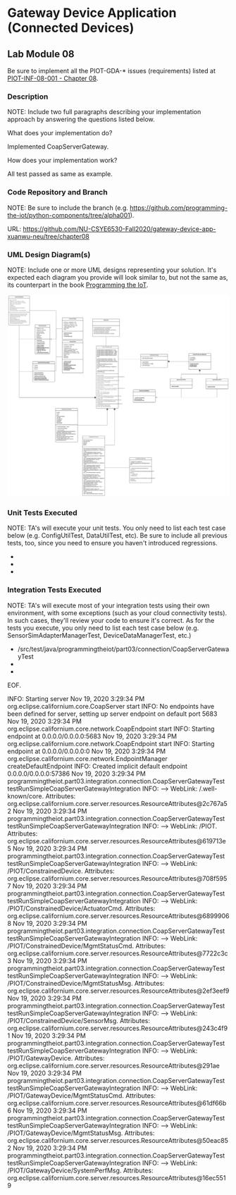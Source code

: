# Gateway Device Application (Connected Devices)

## Lab Module 08

Be sure to implement all the PIOT-GDA-* issues (requirements) listed at [PIOT-INF-08-001 - Chapter 08](https://github.com/orgs/programming-the-iot/projects/1#column-10488501).

### Description

NOTE: Include two full paragraphs describing your implementation approach by answering the questions listed below.

What does your implementation do? 

Implemented CoapServerGateway.

How does your implementation work?

All test passed as same as example.

### Code Repository and Branch

NOTE: Be sure to include the branch (e.g. https://github.com/programming-the-iot/python-components/tree/alpha001).

URL: https://github.com/NU-CSYE6530-Fall2020/gateway-device-app-xuanwu-neu/tree/chapter08

### UML Design Diagram(s)

NOTE: Include one or more UML designs representing your solution. It's expected each
diagram you provide will look similar to, but not the same as, its counterpart in the
book [Programming the IoT](https://learning.oreilly.com/library/view/programming-the-internet/9781492081401/).

![image](./chapter08.svg)

### Unit Tests Executed

NOTE: TA's will execute your unit tests. You only need to list each test case below
(e.g. ConfigUtilTest, DataUtilTest, etc). Be sure to include all previous tests, too,
since you need to ensure you haven't introduced regressions.

- 
- 
- 

### Integration Tests Executed

NOTE: TA's will execute most of your integration tests using their own environment, with
some exceptions (such as your cloud connectivity tests). In such cases, they'll review
your code to ensure it's correct. As for the tests you execute, you only need to list each
test case below (e.g. SensorSimAdapterManagerTest, DeviceDataManagerTest, etc.)

- /src/test/java/programmingtheiot/part03/connection/CoapServerGatewayTest
- 
- 

EOF.

INFO: Starting server
Nov 19, 2020 3:29:34 PM org.eclipse.californium.core.CoapServer start
INFO: No endpoints have been defined for server, setting up server endpoint on default port 5683
Nov 19, 2020 3:29:34 PM org.eclipse.californium.core.network.CoapEndpoint start
INFO: Starting endpoint at 0.0.0.0/0.0.0.0:5683
Nov 19, 2020 3:29:34 PM org.eclipse.californium.core.network.CoapEndpoint start
INFO: Starting endpoint at 0.0.0.0/0.0.0.0:0
Nov 19, 2020 3:29:34 PM org.eclipse.californium.core.network.EndpointManager createDefaultEndpoint
INFO: Created implicit default endpoint 0.0.0.0/0.0.0.0:57386
Nov 19, 2020 3:29:34 PM programmingtheiot.part03.integration.connection.CoapServerGatewayTest testRunSimpleCoapServerGatewayIntegration
INFO:  --> WebLink: /.well-known/core. Attributes: org.eclipse.californium.core.server.resources.ResourceAttributes@2c767a52
Nov 19, 2020 3:29:34 PM programmingtheiot.part03.integration.connection.CoapServerGatewayTest testRunSimpleCoapServerGatewayIntegration
INFO:  --> WebLink: /PIOT. Attributes: org.eclipse.californium.core.server.resources.ResourceAttributes@619713e5
Nov 19, 2020 3:29:34 PM programmingtheiot.part03.integration.connection.CoapServerGatewayTest testRunSimpleCoapServerGatewayIntegration
INFO:  --> WebLink: /PIOT/ConstrainedDevice. Attributes: org.eclipse.californium.core.server.resources.ResourceAttributes@708f5957
Nov 19, 2020 3:29:34 PM programmingtheiot.part03.integration.connection.CoapServerGatewayTest testRunSimpleCoapServerGatewayIntegration
INFO:  --> WebLink: /PIOT/ConstrainedDevice/ActuatorCmd. Attributes: org.eclipse.californium.core.server.resources.ResourceAttributes@68999068
Nov 19, 2020 3:29:34 PM programmingtheiot.part03.integration.connection.CoapServerGatewayTest testRunSimpleCoapServerGatewayIntegration
INFO:  --> WebLink: /PIOT/ConstrainedDevice/MgmtStatusCmd. Attributes: org.eclipse.californium.core.server.resources.ResourceAttributes@7722c3c3
Nov 19, 2020 3:29:34 PM programmingtheiot.part03.integration.connection.CoapServerGatewayTest testRunSimpleCoapServerGatewayIntegration
INFO:  --> WebLink: /PIOT/ConstrainedDevice/MgmtStatusMsg. Attributes: org.eclipse.californium.core.server.resources.ResourceAttributes@2ef3eef9
Nov 19, 2020 3:29:34 PM programmingtheiot.part03.integration.connection.CoapServerGatewayTest testRunSimpleCoapServerGatewayIntegration
INFO:  --> WebLink: /PIOT/ConstrainedDevice/SensorMsg. Attributes: org.eclipse.californium.core.server.resources.ResourceAttributes@243c4f91
Nov 19, 2020 3:29:34 PM programmingtheiot.part03.integration.connection.CoapServerGatewayTest testRunSimpleCoapServerGatewayIntegration
INFO:  --> WebLink: /PIOT/GatewayDevice. Attributes: org.eclipse.californium.core.server.resources.ResourceAttributes@291ae
Nov 19, 2020 3:29:34 PM programmingtheiot.part03.integration.connection.CoapServerGatewayTest testRunSimpleCoapServerGatewayIntegration
INFO:  --> WebLink: /PIOT/GatewayDevice/MgmtStatusCmd. Attributes: org.eclipse.californium.core.server.resources.ResourceAttributes@61df66b6
Nov 19, 2020 3:29:34 PM programmingtheiot.part03.integration.connection.CoapServerGatewayTest testRunSimpleCoapServerGatewayIntegration
INFO:  --> WebLink: /PIOT/GatewayDevice/MgmtStatusMsg. Attributes: org.eclipse.californium.core.server.resources.ResourceAttributes@50eac852
Nov 19, 2020 3:29:34 PM programmingtheiot.part03.integration.connection.CoapServerGatewayTest testRunSimpleCoapServerGatewayIntegration
INFO:  --> WebLink: /PIOT/GatewayDevice/SystemPerfMsg. Attributes: org.eclipse.californium.core.server.resources.ResourceAttributes@16ec5519

